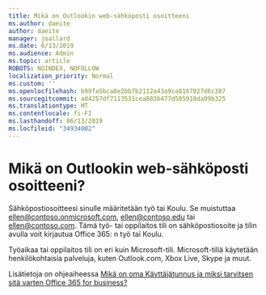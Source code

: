 ```yaml
---
title: Mikä on Outlookin web-sähköposti osoitteeni
ms.author: daeite
author: daeite
manager: joallard
ms.date: 6/13/2019
ms.audience: Admin
ms.topic: article
ROBOTS: NOINDEX, NOFOLLOW
localization_priority: Normal
ms.custom: ''
ms.openlocfilehash: b99fa5bca0e2bb7b2112a43a9ca8167027d6c387
ms.sourcegitcommit: ad4257df7113531cea883b477d505918da99b325
ms.translationtype: MT
ms.contentlocale: fi-FI
ms.lasthandoff: 06/13/2019
ms.locfileid: "34934002"
---
```

# <a name="what-is-my-email-address-in-outlook-on-the-web"></a>Mikä on Outlookin web-sähköposti osoitteeni?

Sähköpostiosoitteesi sinulle määritetään työ tai Koulu. Se muistuttaa ellen@contoso.onmicrosoft.com, ellen@contoso.edu tai ellen@contoso.com. Tämä työ- tai oppilaitos tili on sähköpostiosoite ja tilin avulla voit kirjautua Office 365: n työ tai Koulu.

Työaikaa tai oppilaitos tili on eri kuin Microsoft-tili. Microsoft-tiliä käytetään henkilökohtaisia palveluja, kuten Outlook.com, Xbox Live, Skype ja muut.

Lisätietoja on ohjeaiheessa [Mikä on oma Käyttäjätunnus ja miksi tarvitsen sitä varten Office 365 for business?](https://support.office.com/article/37da662b-5da6-4b56-a091-2731b2ecc8b4)